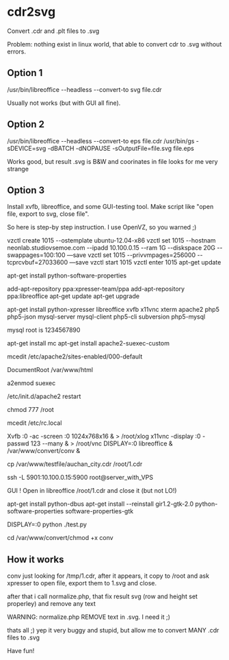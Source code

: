 cdr2svg
=======

Convert .cdr and .plt files to .svg

Problem: nothing exist in linux world, that able to convert cdr to .svg without errors.

Option 1
--------
/usr/bin/libreoffice --headless --convert-to svg file.cdr

Usually not works (but with GUI all fine).

Option 2
--------

/usr/bin/libreoffice --headless --convert-to eps file.cdr
/usr/bin/gs -sDEVICE=svg -dBATCH -dNOPAUSE -sOutputFile=file.svg file.eps

Works good, but result .svg is B&W and coorinates in file looks for me very strange

Option 3
--------
Install xvfb, libreoffice, and some GUI-testing tool. Make script like "open file, export to svg, close file".

So here is step-by step instruction. I use OpenVZ, so you warned ;)


vzctl create 1015 --ostemplate ubuntu-12.04-x86
vzctl set 1015 --hostnam neonlab.studiovsemoe.com --ipadd 10.100.0.15 --ram 1G --diskspace 20G --swappages=100:100 —save
vzctl set 1015 --privvmpages=256000 --tcprcvbuf=27033600 —save
vzctl start 1015
vzctl enter 1015
apt-get update

apt-get install python-software-properties

add-apt-repository ppa:xpresser-team/ppa
add-apt-repository ppa:libreoffice
apt-get update
apt-get upgrade

apt-get install python-xpresser libreoffice xvfb x11vnc xterm apache2 php5 php5-json mysql-server mysql-client php5-cli subversion php5-mysql

mysql root is 1234567890

apt-get install mc
apt-get install apache2-suexec-custom

mcedit /etc/apache2/sites-enabled/000-default

DocumentRoot /var/www/html

a2enmod suexec

/etc/init.d/apache2 restart

chmod 777 /root

mcedit /etc/rc.local

Xvfb :0 -ac -screen :0 1024x768x16 & > /root/xlog
x11vnc -display :0  -passwd 123 --many & > /root/vnc
DISPLAY=:0 libreoffice &
/var/www/convert/conv &

cp /var/www/testfile/auchan_city.cdr /root/1.cdr

ssh -L 5901:10.100.0.15:5900 root@server_with_VPS

GUI ! Open in libreoffice /root/1.cdr and close it (but not LO!)

apt-get install python-dbus
apt-get install --reinstall gir1.2-gtk-2.0 python-software-properties software-properties-gtk

DISPLAY=:0 python ./test.py

cd /var/www/convert/chmod +x conv

How it works
------------

conv just looking for /tmp/1.cdr, after it appears, it copy to /root
and ask xpresser to open file, export them to 1.svg and close.

after that i call normalize.php, that fix result svg (row and height set properley)
and remove any text

WARNING: normalize.php REMOVE text in .svg. I need it ;)

thats all ;) yep it very buggy and stupid, but allow me to convert
MANY .cdr files to .svg

Have fun!
